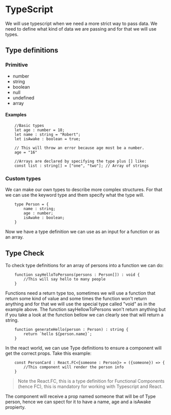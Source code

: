  # TypeScript
 We will use typescript when we need a more strict way to pass data. We need to define what kind of data we are passing and for that we will use types.


 ## Type definitions
 ### Primitive
 - number
 - string
 - boolean
 - null
 - undefined
 - array



#### Examples

        //Basic types
        let age : number = 18;
        let name : string = "Robert";
        let isAwake : boolean = true;

        // This will throw an error because age most be a number.
        age = "16"

        //Arrays are declared by specifying the type plus [] like:
        const list : string[] = ["one", "two"]; // Array of strings
        

### Custom types
 We can make our own types to describe more complex structures. For that we can use the keyword type and them specify what the type will.

        type Person = {
            name : string;
            age : number;
            isAwake : boolean;
        }

Now we have a type definition we can use as an input for a function or as an array.

## Type Check
To check type definitions for an array of persons into a function we can do:

        function sayHelloToPersons(persons : Person[]) : void {
            //This will say hello to many people
        }

Functions need a return type too, sometimes we will use a function that return some kind of value and some times the function won't return anything and for that we will use the special type called "void" as in the example above. The function sayHellowToPersons won't return anything but if you take a look at the function bellow we can clearly see that will return a string.


        function generateHello(person : Person) : string {
            return `hello ${person.name}`;
        }

In the react world, we can use Type definitions to ensure a component will get the correct props. Take this example:

        const PersonCard : React.FC<{someone : Person}> = ({someone}) => {
            //This component will render the person info
        }
> Note the React.FC, this is a type definition for Functional Components (hence FC), this is mandatory for working with Typescript and React.

The component will receive a prop named someone that will be of Type person, hence we can spect for it to have a name, age and a isAwake propierty.

